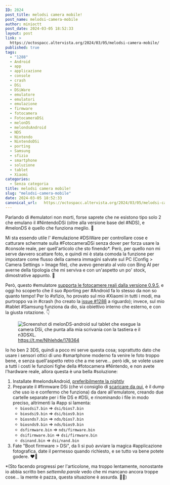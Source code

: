 ```yaml
---
ID: 2824
post_title: melodsi camera mobile!
post_name: melodsi-camera-mobile
author: minioctt
post_date: 2024-03-05 18:52:33
layout: post
link: >
  https://octospacc.altervista.org/2024/03/05/melodsi-camera-mobile/
published: true
tags:
  - "1288"
  - Android
  - app
  - applicazione
  - console
  - crash
  - DSi
  - DSiWare
  - emulatore
  - emulatori
  - emulazione
  - firmware
  - fotocamera
  - FotocameraDSi
  - melonDS
  - melondsAndroid
  - NDS
  - Nintendo
  - NintendoDSi
  - porting
  - Samsung
  - sfizio
  - smartphone
  - soluzione
  - tablet
  - Xiaomi
categories:
  - Senza categoria
title: melodsi camera mobile!
slug: "melodsi-camera-mobile"
date: 2024-03-05 18:52:33
canonical_url:   https://octospacc.altervista.org/2024/03/05/melodsi-camera-mobile/
---
```

<!-- wp:paragraph -->
<p markdown="1">Parlando di #emulatori non morti, forse saprete che ne esistono tipo solo 2 che emulano il #NintendoDSi (oltre alla versione base del #NDS), e #melonDS è quello che funziona meglio. 💫️</p>
<!-- /wp:paragraph -->

<!-- wp:paragraph -->
<p markdown="1">Mi sta essendo utile l' #emulazione #DSiWare per controllare cose e catturare schermate sulla #FotocameraDSi senza dover per forza usare la #console reale, per quell'articolo che sto finendo*. Però, per quello non mi serve davvero scattare foto, e quindi mi è stata comoda la funzione per impostare come flusso della camera immagini salvate sul PC (Config &gt; Camera Settings &gt; Image file), che avevo generato al volo con Bing AI per averne della tipologia che mi serviva e con un'aspetto un po' stock, dimostrative appunto. 🎁️</p>
<!-- /wp:paragraph -->

<!-- wp:paragraph -->
<p markdown="1">Però, questo #emulatore <a href="https://melonds.kuribo64.net/comments.php?id=174">supporta le fotocamere reali dalla versione 0.9.5</a>, e oggi ho scoperto che il suo #porting per #Android fa lo stesso da non so quanto tempo! Per lo #sfizio, ho provato sul mio #Xiaomi in tutti i modi, ma purtroppo va in #crash (ho creato la <a href="https://github.com/rafaelvcaetano/melonDS-android/issues/1288">issue #1288</a> a riguardo); invece, sul mio #tablet #Samsung funziona da dio, sia obiettivo interno che esterno, e con la giusta rotazione. 👇️</p>
<!-- /wp:paragraph -->

<!-- wp:paragraph -->
<p markdown="1"></p>
<!-- /wp:paragraph -->

<!-- wp:image {"id":2826,"sizeSlug":"large","linkDestination":"none"} -->
<figure class="wp-block-image size-large"><img src="https://octospacc.github.io/microblog-mirror/assets/uploads/2024/03/photo_2024-03-05_18-47-10-864x1440.jpg" alt="Screenshot di melonDS-android sul tablet che esegue la camera DSi, che punta alla mia scrivania con la tastiera e il n3DSXL." class="wp-image-2826"/><figcaption class="wp-element-caption"><a href="https://t.me/Nlhlehde/178364">https://t.me/Nlhlehde/178364</a></figcaption></figure>
<!-- /wp:image -->

<!-- wp:paragraph -->
<p markdown="1"></p>
<!-- /wp:paragraph -->

<!-- wp:paragraph -->
<p markdown="1">Io ho ben 2 3DS, quindi a poco mi serve questa cosa; soprattutto dato che usare i sensori ottici di uno #smartphone moderno fa venire le foto troppo bene, e senza quell'aspetto retro che a me serve... però idk, se volete usare a tutti i costi le funzioni fighe della #fotocamera #Nintendo, e non avete l'hardware reale, allora questa è una bella #soluzione:</p>
<!-- /wp:paragraph -->

<!-- wp:list {"ordered":true} -->
<ol><!-- wp:list-item -->
<li>Installate #melondsAndroid, <a href="https://github.com/rafaelvcaetano/melonDS-android/releases/download/nightly-release/app-gitHub-nightly-release.apk">preferibilmente la nightly</a></li>
<!-- /wp:list-item -->

<!-- wp:list-item -->
<li>Preparate il #firmware DSi (che vi consiglio di <a href="https://archive.org/details/ds-firmware-european-dsi-nand-and-firmware">scaricare da qui</a>, è il dump che uso io e confermo che funziona) da dare all'emulatore, creando due cartelle separate per i file DS e #DSi, e rinominando i file in modo preciso, altrimenti la #app si lamenta:<!-- wp:list -->
<ul><!-- wp:list-item -->
<li><code>biosdsi7.bin</code> =&gt; <code>dsi/bios7.bin</code></li>
<!-- /wp:list-item -->

<!-- wp:list-item -->
<li><code>biosdsi9.bin</code> =&gt; <code>dsi/bios9.bin</code></li>
<!-- /wp:list-item -->

<!-- wp:list-item -->
<li><code>biosnds7.bin</code> =&gt; <code>nds/bios7.bin</code></li>
<!-- /wp:list-item -->

<!-- wp:list-item -->
<li><code>biosnds9.bin</code> =&gt; <code>nds/bios9.bin</code></li>
<!-- /wp:list-item -->

<!-- wp:list-item -->
<li><code>dsfirmware.bin</code> =&gt; <code>nds/firmware.bin</code></li>
<!-- /wp:list-item -->

<!-- wp:list-item -->
<li><code>dsifirmware.bin</code> =&gt; <code>dsi/firmware.bin</code></li>
<!-- /wp:list-item -->

<!-- wp:list-item -->
<li><code>dsinand.bin</code> =&gt; <code>dsi/nand.bin</code></li>
<!-- /wp:list-item --></ul>
<!-- /wp:list --></li>
<!-- /wp:list-item -->

<!-- wp:list-item -->
<li>Fate "Boot firmware &gt; DSi", da lì si può avviare la magica #applicazione fotografica, date il permesso quando richiesto, e se tutto va bene potete godere. ❤️‍🔥️</li>
<!-- /wp:list-item --></ol>
<!-- /wp:list -->

<!-- wp:paragraph -->
<p markdown="1">*(Sto facendo progressi per l'articolone, ma troppo lentamente, nonostante io abbia scritto ben <em>settemila parole</em> vedo che mi mancano ancora troppe cose... la mente è pazza, questa situazione è assurda. 😵‍💫️)</p>
<!-- /wp:paragraph -->